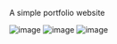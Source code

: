 A simple portfolio website

![image](https://user-images.githubusercontent.com/89577062/173182964-b8e7fe11-b5f5-4044-93d6-2f0327a41613.png)
![image](https://user-images.githubusercontent.com/89577062/173182984-2c0ffe12-89ca-4fdc-95c7-7bb8317b3353.png)
![image](https://user-images.githubusercontent.com/89577062/173182993-b0ea7eab-3e0e-4203-89ab-9b3c30d4d0a2.png)
